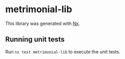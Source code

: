 # metrimonial-lib

This library was generated with [Nx](https://nx.dev).

## Running unit tests

Run `nx test metrimonial-lib` to execute the unit tests.
